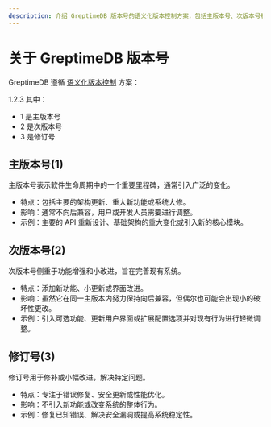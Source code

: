 ```yaml
---
description: 介绍 GreptimeDB 版本号的语义化版本控制方案，包括主版本号、次版本号和修订号的定义和影响。
---
```


# 关于 GreptimeDB 版本号

GreptimeDB 遵循 [语义化版本控制](https://semver.org/) 方案：

1.2.3 其中：
- 1 是主版本号
- 2 是次版本号
- 3 是修订号

## 主版本号(1)

主版本号表示软件生命周期中的一个重要里程碑，通常引入广泛的变化。
- 特点：包括主要的架构更新、重大新功能或系统大修。
- 影响：通常不向后兼容，用户或开发人员需要进行调整。
- 示例：主要的 API 重新设计、基础架构的重大变化或引入新的核心模块。

## 次版本号(2)

次版本号侧重于功能增强和小改进，旨在完善现有系统。
- 特点：添加新功能、小更新或界面改进。
- 影响：虽然它在同一主版本内努力保持向后兼容，但偶尔也可能会出现小的破坏性更改。
- 示例：引入可选功能、更新用户界面或扩展配置选项并对现有行为进行轻微调整。

## 修订号(3)

修订号用于修补或小幅改进，解决特定问题。
- 特点：专注于错误修复、安全更新或性能优化。
- 影响：不引入新功能或改变系统的整体行为。
- 示例：修复已知错误、解决安全漏洞或提高系统稳定性。